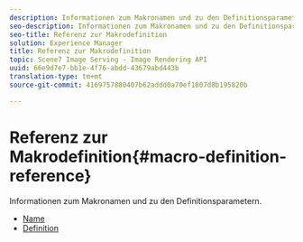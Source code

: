 ```yaml
---
description: Informationen zum Makronamen und zu den Definitionsparametern.
seo-description: Informationen zum Makronamen und zu den Definitionsparametern.
seo-title: Referenz zur Makrodefinition
solution: Experience Manager
title: Referenz zur Makrodefinition
topic: Scene7 Image Serving - Image Rendering API
uuid: 66e9d7e7-bb1e-4f76-abdd-43679abd443b
translation-type: tm+mt
source-git-commit: 4169757880407b62addd0a70ef1807d8b195820b

---
```



# Referenz zur Makrodefinition{#macro-definition-reference}

Informationen zum Makronamen und zu den Definitionsparametern.

* [Name](r-name-macro.md)
* [Definition](r-definition-macro.md)
